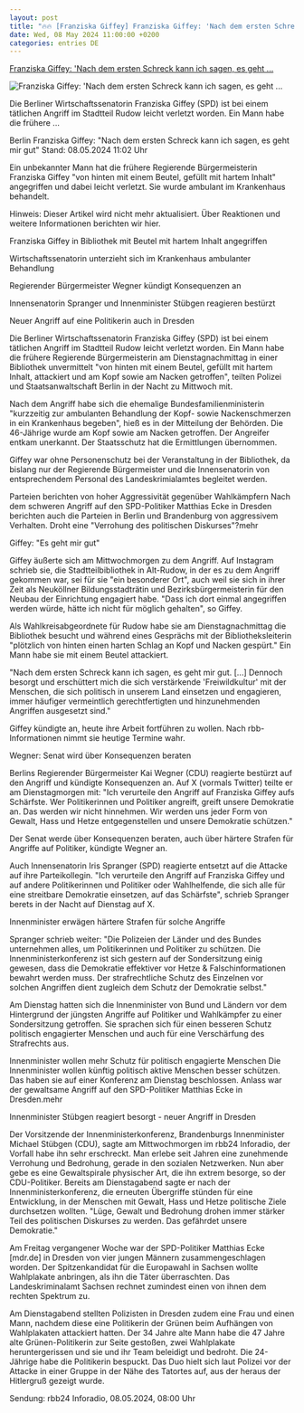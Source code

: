 ```yaml
---
layout: post
title: "🔥🔥 [Franziska Giffey] Franziska Giffey: 'Nach dem ersten Schreck kann ich sagen, es geht ..."
date: Wed, 08 May 2024 11:00:00 +0200
categories: entries DE
---
```

[Franziska Giffey: 'Nach dem ersten Schreck kann ich sagen, es geht ...](https://www.tagesschau.de/inland/regional/berlin/rbb-staatsschutz-ermittelt-berliner-wirtschaftssenatorin-giffey-bei-taetlichem-leicht-angriff-verletzt-100.html)

![Franziska Giffey: 'Nach dem ersten Schreck kann ich sagen, es geht ...](https://images.tagesschau.de/image/343d414b-f2d7-42b8-9bca-2477a77de553/AAABj1kkENA/AAABjwnlFvA/16x9-1280/rbb-audio-rbb24-inforadio-08-05-2024-intervew-mit-michael-stuebgen-100.jpg)

Die Berliner Wirtschaftssenatorin Franziska Giffey (SPD) ist bei einem tätlichen Angriff im Stadtteil Rudow leicht verletzt worden. Ein Mann habe die frühere ...

Berlin Franziska Giffey: "Nach dem ersten Schreck kann ich sagen, es geht mir gut" Stand: 08.05.2024 11:02 Uhr

Ein unbekannter Mann hat die frühere Regierende Bürgermeisterin Franziska Giffey "von hinten mit einem Beutel, gefüllt mit hartem Inhalt" angegriffen und dabei leicht verletzt. Sie wurde ambulant im Krankenhaus behandelt.

Hinweis: Dieser Artikel wird nicht mehr aktualisiert. Über Reaktionen und weitere Informationen berichten wir hier.

Franziska Giffey in Bibliothek mit Beutel mit hartem Inhalt angegriffen

Wirtschaftssenatorin unterzieht sich im Krankenhaus ambulanter Behandlung

Regierender Bürgermeister Wegner kündigt Konsequenzen an

Innensenatorin Spranger und Innenminister Stübgen reagieren bestürzt

Neuer Angriff auf eine Politikerin auch in Dresden



Die Berliner Wirtschaftssenatorin Franziska Giffey (SPD) ist bei einem tätlichen Angriff im Stadtteil Rudow leicht verletzt worden. Ein Mann habe die frühere Regierende Bürgermeisterin am Dienstagnachmittag in einer Bibliothek unvermittelt "von hinten mit einem Beutel, gefüllt mit hartem Inhalt, attackiert und am Kopf sowie am Nacken getroffen", teilten Polizei und Staatsanwaltschaft Berlin in der Nacht zu Mittwoch mit.



Nach dem Angriff habe sich die ehemalige Bundesfamilienministerin "kurzzeitig zur ambulanten Behandlung der Kopf- sowie Nackenschmerzen in ein Krankenhaus begeben", hieß es in der Mitteilung der Behörden. Die 46-Jährige wurde am Kopf sowie am Nacken getroffen. Der Angreifer entkam unerkannt. Der Staatsschutz hat die Ermittlungen übernommen.



Giffey war ohne Personenschutz bei der Veranstaltung in der Bibliothek, da bislang nur der Regierende Bürgermeister und die Innensenatorin von entsprechendem Personal des Landeskrimialamtes begleitet werden.

Parteien berichten von hoher Aggressivität gegenüber Wahlkämpfern Nach dem schweren Angriff auf den SPD-Politiker Matthias Ecke in Dresden berichten auch die Parteien in Berlin und Brandenburg von aggressivem Verhalten. Droht eine "Verrohung des politischen Diskurses"?mehr

Giffey: "Es geht mir gut"

Giffey äußerte sich am Mittwochmorgen zu dem Angriff. Auf Instagram schrieb sie, die Stadtteilbibliothek in Alt-Rudow, in der es zu dem Angriff gekommen war, sei für sie "ein besonderer Ort", auch weil sie sich in ihrer Zeit als Neuköllner Bildungsstadträtin und Bezirksbürgermeisterin für den Neubau der Einrichtung engagiert habe. "Dass ich dort einmal angegriffen werden würde, hätte ich nicht für möglich gehalten", so Giffey.



Als Wahlkreisabgeordnete für Rudow habe sie am Dienstagnachmittag die Bibliothek besucht und während eines Gesprächs mit der Bibliotheksleiterin "plötzlich von hinten einen harten Schlag an Kopf und Nacken gespürt." Ein Mann habe sie mit einem Beutel attackiert.



"Nach dem ersten Schreck kann ich sagen, es geht mir gut. [...] Dennoch besorgt und erschüttert mich die sich verstärkende 'Freiwildkultur' mit der Menschen, die sich politisch in unserem Land einsetzen und engagieren, immer häufiger vermeintlich gerechtfertigten und hinzunehmenden Angriffen ausgesetzt sind."



Giffey kündigte an, heute ihre Arbeit fortführen zu wollen. Nach rbb-Informationen nimmt sie heutige Termine wahr.

Wegner: Senat wird über Konsequenzen beraten

Berlins Regierender Bürgermeister Kai Wegner (CDU) reagierte bestürzt auf den Angriff und kündigte Konsequenzen an. Auf X (vormals Twitter) teilte er am Dienstagmorgen mit: "Ich verurteile den Angriff auf Franziska Giffey aufs Schärfste. Wer Politikerinnen und Politiker angreift, greift unsere Demokratie an. Das werden wir nicht hinnehmen. Wir werden uns jeder Form von Gewalt, Hass und Hetze entgegenstellen und unsere Demokratie schützen."



Der Senat werde über Konsequenzen beraten, auch über härtere Strafen für Angriffe auf Politiker, kündigte Wegner an.

Auch Innensenatorin Iris Spranger (SPD) reagierte entsetzt auf die Attacke auf ihre Parteikollegin. "Ich verurteile den Angriff auf Franziska Giffey und auf andere Politikerinnen und Politiker oder Wahlhelfende, die sich alle für eine streitbare Demokratie einsetzen, auf das Schärfste", schrieb Spranger berets in der Nacht auf Dienstag auf X.



Innenminister erwägen härtere Strafen für solche Angriffe

Spranger schrieb weiter: "Die Polizeien der Länder und des Bundes unternehmen alles, um Politikerinnen und Politiker zu schützen. Die Innenministerkonferenz ist sich gestern auf der Sondersitzung einig gewesen, dass die Demokratie effektiver vor Hetze & Falschinformationen bewahrt werden muss. Der strafrechtliche Schutz des Einzelnen vor solchen Angriffen dient zugleich dem Schutz der Demokratie selbst."



Am Dienstag hatten sich die Innenminister von Bund und Ländern vor dem Hintergrund der jüngsten Angriffe auf Politiker und Wahlkämpfer zu einer Sondersitzung getroffen. Sie sprachen sich für einen besseren Schutz politisch engagierter Menschen und auch für eine Verschärfung des Strafrechts aus.

Innenminister wollen mehr Schutz für politisch engagierte Menschen Die Innenminister wollen künftig politisch aktive Menschen besser schützen. Das haben sie auf einer Konferenz am Dienstag beschlossen. Anlass war der gewaltsame Angriff auf den SPD-Politiker Matthias Ecke in Dresden.mehr

Innenminister Stübgen reagiert besorgt - neuer Angriff in Dresden

Der Vorsitzende der Innenministerkonferenz, Brandenburgs Innenminister Michael Stübgen (CDU), sagte am Mittwochmorgen im rbb24 Inforadio, der Vorfall habe ihn sehr erschreckt. Man erlebe seit Jahren eine zunehmende Verrohung und Bedrohung, gerade in den sozialen Netzwerken. Nun aber gebe es eine Gewaltspirale physischer Art, die ihn extrem besorge, so der CDU-Politiker. Bereits am Dienstagabend sagte er nach der Innenministerkonferenz, die erneuten Übergriffe stünden für eine Entwicklung, in der Menschen mit Gewalt, Hass und Hetze politische Ziele durchsetzen wollten. "Lüge, Gewalt und Bedrohung drohen immer stärker Teil des politischen Diskurses zu werden. Das gefährdet unsere Demokratie."



Am Freitag vergangener Woche war der SPD-Politiker Matthias Ecke [mdr.de] in Dresden von vier jungen Männern zusammengeschlagen worden. Der Spitzenkandidat für die Europawahl in Sachsen wollte Wahlplakate anbringen, als ihn die Täter überraschten. Das Landeskriminalamt Sachsen rechnet zumindest einen von ihnen dem rechten Spektrum zu.



Am Dienstagabend stellten Polizisten in Dresden zudem eine Frau und einen Mann, nachdem diese eine Politikerin der Grünen beim Aufhängen von Wahlplakaten attackiert hatten. Der 34 Jahre alte Mann habe die 47 Jahre alte Grünen-Politikerin zur Seite gestoßen, zwei Wahlplakate heruntergerissen und sie und ihr Team beleidigt und bedroht. Die 24-Jährige habe die Politikerin bespuckt. Das Duo hielt sich laut Polizei vor der Attacke in einer Gruppe in der Nähe des Tatortes auf, aus der heraus der Hitlergruß gezeigt wurde.

Sendung: rbb24 Inforadio, 08.05.2024, 08:00 Uhr

